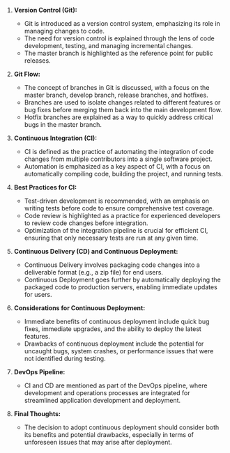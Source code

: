 1. **Version Control (Git):**
   - Git is introduced as a version control system, emphasizing its role in managing changes to code.
   - The need for version control is explained through the lens of code development, testing, and managing incremental changes.
   - The master branch is highlighted as the reference point for public releases.

2. **Git Flow:**
   - The concept of branches in Git is discussed, with a focus on the master branch, develop branch, release branches, and hotfixes.
   - Branches are used to isolate changes related to different features or bug fixes before merging them back into the main development flow.
   - Hotfix branches are explained as a way to quickly address critical bugs in the master branch.

3. **Continuous Integration (CI):**
   - CI is defined as the practice of automating the integration of code changes from multiple contributors into a single software project.
   - Automation is emphasized as a key aspect of CI, with a focus on automatically compiling code, building the project, and running tests.

4. **Best Practices for CI:**
   - Test-driven development is recommended, with an emphasis on writing tests before code to ensure comprehensive test coverage.
   - Code review is highlighted as a practice for experienced developers to review code changes before integration.
   - Optimization of the integration pipeline is crucial for efficient CI, ensuring that only necessary tests are run at any given time.

5. **Continuous Delivery (CD) and Continuous Deployment:**
   - Continuous Delivery involves packaging code changes into a deliverable format (e.g., a zip file) for end users.
   - Continuous Deployment goes further by automatically deploying the packaged code to production servers, enabling immediate updates for users.

6. **Considerations for Continuous Deployment:**
   - Immediate benefits of continuous deployment include quick bug fixes, immediate upgrades, and the ability to deploy the latest features.
   - Drawbacks of continuous deployment include the potential for uncaught bugs, system crashes, or performance issues that were not identified during testing.

7. **DevOps Pipeline:**
   - CI and CD are mentioned as part of the DevOps pipeline, where development and operations processes are integrated for streamlined application development and deployment.

8. **Final Thoughts:**
   - The decision to adopt continuous deployment should consider both its benefits and potential drawbacks, especially in terms of unforeseen issues that may arise after deployment.